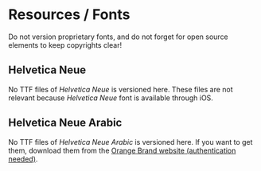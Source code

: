 # Resources / Fonts

Do not version proprietary fonts, and do not forget for open source elements to keep copyrights clear!

## Helvetica Neue

No TTF files of *Helvetica Neue* is versioned here. 
These files are not relevant because *Helvetica Neue* font is available through iOS.

## Helvetica Neue Arabic

No TTF files of *Helvetica Neue Arabic* is versioned here.
If you want to get them, download them from the [Orange Brand website (authentication needed)](https://brand.orange.com/en/brand-basics/typography).
